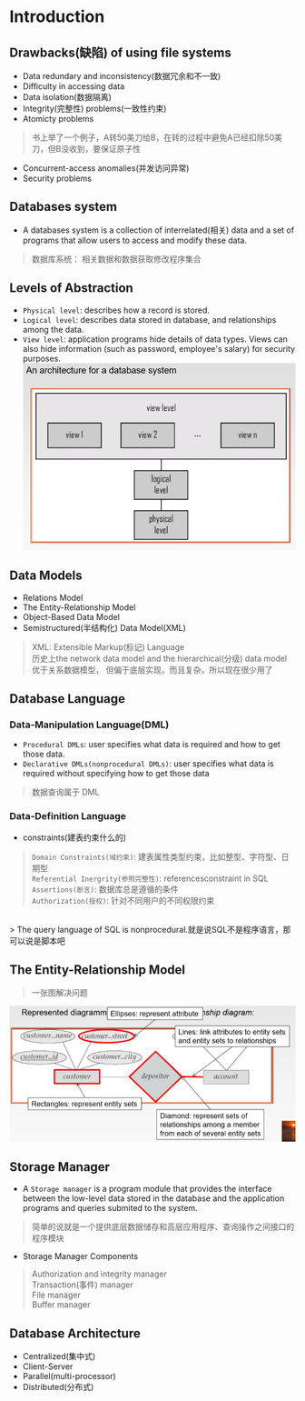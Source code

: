 # Introduction

## Drawbacks(缺陷) of using file systems
- Data redundary and inconsistency(数据冗余和不一致)
- Difficulty in accessing data
- Data isolation(数据隔离)
- Integrity(完整性) problems(一致性约束)
- Atomicty problems
> 书上举了一个例子，A转50美刀给B，在转的过程中避免A已经扣除50美刀，但B没收到，要保证原子性<br>

- Concurrent-access anomalies(并发访问异常)
- Security problems

## Databases system
- A databases system is a collection of interrelated(相关) data and a set of programs
that allow users to access and modify these data.
> 数据库系统： 相关数据和数据获取修改程序集合<br>

## Levels of Abstraction
- `Physical level`: describes how a record is stored.
- `Logical level`: describes data stored in database, and relationships among the data.
- `View level`: application programs hide details of data types. Views can also hide
information (such as password, employee's salary) for security purposes.
![levels of Abstraction](images/levelsAbstraction.png)<br>

## Data Models
- Relations Model
- The Entity-Relationship Model
- Object-Based Data Model
- Semistructured(半结构化) Data Model(XML)
> XML: Extensible Markup(标记) Language<br>
> 历史上the network data model and the hierarchical(分级) data model 优于关系数据模型，
但偏于底层实现，而且复杂，所以现在很少用了<br>

## Database Language
### Data-Manipulation Language(DML)
- `Procedural DMLs`: user specifies what data is required and how to get those data.
- `Declarative DMLs(nonprocedural DMLs)`: user specifies what data is required
without specifying how to get those data
> 数据查询属于 DML<br>

### Data-Definition Language
- constraints(建表约束什么的)
> `Domain Constraints(域约束)`: 建表属性类型约束，比如整型、字符型、日期型<br>
> `Referential Inergrity(参照完整性)`: referencesconstraint in SQL<br>
> `Assertions(断言)`: 数据库总是遵循的条件<br>
> `Authorization(授权)`: 针对不同用户的不同权限约束<br>
<br>
> The query language of SQL is nonprocedural.就是说SQL不是程序语言，那可以说是脚本吧<br>

## The Entity-Relationship Model
> 一张图解决问题<br>

![The Entity-Relationship Model](images/E-R.png)<br>

## Storage Manager
- A `Storage manager` is a program module that provides the interface between the
low-level data stored in the database and the application programs and queries
submited to the system.
> 简单的说就是一个提供底层数据储存和高层应用程序、查询操作之间接口的程序模块<br>

- Storage Manager Components
> Authorization and integrity manager<br>
> Transaction(事件) manager<br>
> File manager<br>
> Buffer manager<br>

## Database Architecture
- Centralized(集中式)
- Client-Server
- Parallel(multi-processor)
- Distributed(分布式)
